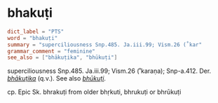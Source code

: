 # bhakuṭi

``` toml
dict_label = "PTS"
word = "bhakuṭi"
summary = "superciliousness Snp.485. Ja.iii.99; Vism.26 (˚kar"
grammar_comment = "feminine"
see_also = ["bhākuṭika", "bhūkuṭi"]
```

superciliousness Snp.485. Ja.iii.99; Vism.26 (˚karaṇa); Snp\-a.412. Der. *[bhākuṭika](bhākuṭika.md)* (q.v.). See also *[bhūkuṭi](bhūkuṭi.md)*.

cp. Epic Sk. bhrakuṭi from older bhṛkuti, bhrukuṭi or bhrūkuṭi

